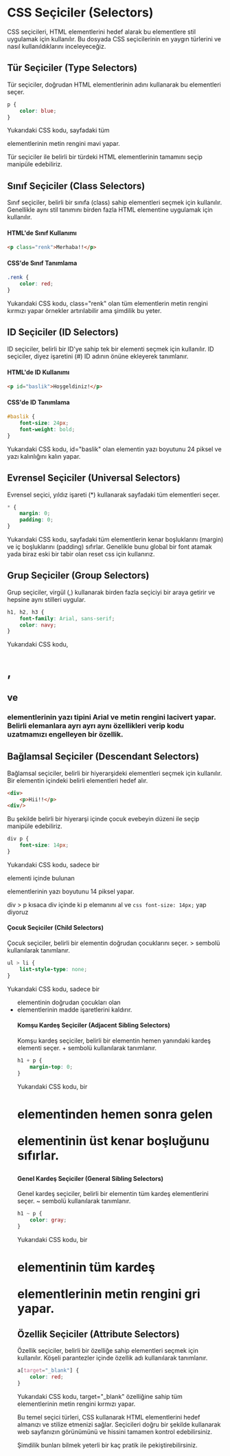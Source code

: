 # CSS Seçiciler (Selectors)

CSS seçicileri, HTML elementlerini hedef alarak bu elementlere stil uygulamak için kullanılır. Bu dosyada CSS seçicilerinin en yaygın türlerini ve nasıl kullanıldıklarını inceleyeceğiz.

## Tür Seçiciler (Type Selectors)

Tür seçiciler, doğrudan HTML elementlerinin adını kullanarak bu elementleri seçer.

```css
p {
    color: blue;
}
```

Yukarıdaki CSS kodu, sayfadaki tüm <p> elementlerinin metin rengini mavi yapar.

Tür seçiciler ile belirli bir türdeki HTML elementlerinin tamamını seçip manipüle edebiliriz.

## Sınıf Seçiciler (Class Selectors)

Sınıf seçiciler, belirli bir sınıfa (class) sahip elementleri seçmek için kullanılır. Genellikle aynı stil tanımını birden fazla HTML elementine uygulamak için kullanılır.

#### HTML'de Sınıf Kullanımı

```html
<p class="renk">Merhaba!!</p>
``` 
#### CSS'de Sınıf Tanımlama

```Css
.renk { 
    color: red; 
}
```

Yukarıdaki CSS kodu, class="renk" olan tüm elementlerin metin rengini kırmızı yapar örnekler artırılabilir ama şimdilik bu yeter.

## ID Seçiciler (ID Selectors)

ID seçiciler, belirli bir ID'ye sahip tek bir elementi seçmek için kullanılır. ID seçiciler, diyez işaretini (#) ID adının önüne ekleyerek tanımlanır.

#### HTML'de ID Kullanımı

```html
<p id="baslik">Hoşgeldiniz!</p>
```

#### CSS'de ID Tanımlama

```css
#baslik {
    font-size: 24px;
    font-weight: bold;
}
```

Yukarıdaki CSS kodu, id="baslik" olan elementin yazı boyutunu 24 piksel ve yazı kalınlığını kalın yapar.

## Evrensel Seçiciler (Universal Selectors)

Evrensel seçici, yıldız işareti (*) kullanarak sayfadaki tüm elementleri seçer.


```css
* {
    margin: 0;
    padding: 0;
}
```

Yukarıdaki CSS kodu, sayfadaki tüm elementlerin kenar boşluklarını (margin) ve iç boşluklarını (padding) sıfırlar. Genelikle bunu global bir font atamak yada biraz eski bir tabir olan reset css için kullanırız.


## Grup Seçiciler (Group Selectors)

Grup seçiciler, virgül (,) kullanarak birden fazla seçiciyi bir araya getirir ve hepsine aynı stilleri uygular.

```css
h1, h2, h3 {
    font-family: Arial, sans-serif;
    color: navy;
}
```

Yukarıdaki CSS kodu, <h1>, <h2> ve <h3> elementlerinin yazı tipini Arial ve metin rengini lacivert yapar.
Belirli elemanlara ayrı ayrı aynı özellikleri verip kodu uzatmamızı engelleyen bir özellik.


## Bağlamsal Seçiciler (Descendant Selectors)

Bağlamsal seçiciler, belirli bir hiyerarşideki elementleri seçmek için kullanılır. Bir elementin içindeki belirli elementleri hedef alır.

```html
<div>
    <p>Hii!!</p>
<div/>
```

Bu şekilde belirli bir hiyerarşi içinde çocuk evebeyin düzeni ile seçip manipüle edebiliriz.


```css
div p {
    font-size: 14px;
}
```

Yukarıdaki CSS kodu, sadece bir <div> elementi içinde bulunan <p> elementlerinin yazı boyutunu 14 piksel yapar.

div > p 
kısaca div içinde ki p elemanını al ve ```css font-size: 14px;``` yap diyoruz

#### Çocuk Seçiciler (Child Selectors)

Çocuk seçiciler, belirli bir elementin doğrudan çocuklarını seçer. > sembolü kullanılarak tanımlanır.

```css
ul > li {
    list-style-type: none;
}
```
Yukarıdaki CSS kodu, sadece bir <ul> elementinin doğrudan çocukları olan <li> elementlerinin madde işaretlerini kaldırır.

#### Komşu Kardeş Seçiciler (Adjacent Sibling Selectors)

Komşu kardeş seçiciler, belirli bir elementin hemen yanındaki kardeş elementi seçer. + sembolü kullanılarak tanımlanır.

```css
h1 + p {
    margin-top: 0;
}
```


Yukarıdaki CSS kodu, bir <h1> elementinden hemen sonra gelen <p> elementinin üst kenar boşluğunu sıfırlar.

#### Genel Kardeş Seçiciler (General Sibling Selectors)

Genel kardeş seçiciler, belirli bir elementin tüm kardeş elementlerini seçer. ~ sembolü kullanılarak tanımlanır.

```css
h1 ~ p {
    color: gray;
}
```
Yukarıdaki CSS kodu, bir <h1> elementinin tüm kardeş <p> elementlerinin metin rengini gri yapar.

## Özellik Seçiciler (Attribute Selectors)

Özellik seçiciler, belirli bir özelliğe sahip elementleri seçmek için kullanılır. Köşeli parantezler içinde özellik adı kullanılarak tanımlanır.

```css
a[target="_blank"] {
    color: red;
}
```
Yukarıdaki CSS kodu, target="_blank" özelliğine sahip tüm <a> elementlerinin metin rengini kırmızı yapar.

Bu temel seçici türleri, CSS kullanarak HTML elementlerini hedef almanızı ve stilize etmenizi sağlar. Seçicileri doğru bir şekilde kullanarak web sayfanızın görünümünü ve hissini tamamen kontrol edebilirsiniz.

Şimdilik bunları bilmek yeterli bir kaç pratik ile pekiştirebilirsiniz.
